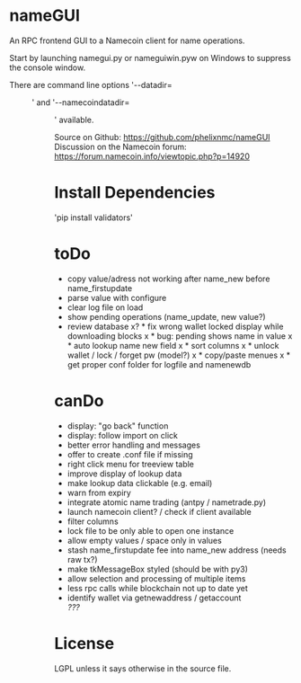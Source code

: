 nameGUI
=======
An RPC frontend GUI to a Namecoin client for name operations.

Start by launching namegui.py or nameguiwin.pyw on Windows to suppress the console window.

There are command line options '--datadir=<dir>' and '--namecoindatadir=<dir>' available.

Source on Github: https://github.com/phelixnmc/nameGUI
Discussion on the Namecoin forum: https://forum.namecoin.info/viewtopic.php?p=14920


Install Dependencies
====================
'pip install validators'


toDo
====
* copy value/adress not working after name_new before name_firstupdate
* parse value with configure
* clear log file on load
* show pending operations (name_update, new value?)
* review database
x? * fix wrong wallet locked display while downloading blocks
x * bug: pending shows name in value
x * auto lookup name new field
x * sort columns
x * unlock wallet / lock / forget pw (model?)
x * copy/paste menues
x * get proper conf folder for logfile and namenewdb


canDo
=====
* display: "go back" function
* display: follow import on click
* better error handling and messages
* offer to create .conf file if missing
* right click menu for treeview table
* improve display of lookup data
* make lookup data clickable (e.g. email)
* warn from expiry
* integrate atomic name trading (antpy / nametrade.py)
* launch namecoin client? / check if client available
* filter columns
* lock file to be only able to open one instance
* allow empty values / space only in values
* stash name_firstupdate fee into name_new address (needs raw tx?)
* make tkMessageBox styled (should be with py3)
* allow selection and processing of multiple items
* less rpc calls while blockchain not up to date yet
* identify wallet via getnewaddress / getaccount <address> ???

License
=======
LGPL unless it says otherwise in the source file.
